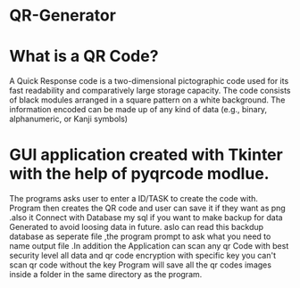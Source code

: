 # QR-Generator


# What is a QR Code?

A Quick Response code is a two-dimensional pictographic code used for its fast readability and comparatively large storage capacity. The code consists of black modules arranged in a square pattern on a white background. The information encoded can be made up of any kind of data (e.g., binary, alphanumeric, or Kanji symbols)



 # GUI application created with Tkinter with the help of pyqrcode modlue.

The programs asks user to enter a ID/TASK to create the code with. Program then creates the QR code
and user can save it if they want as png  .also it Connect with Database my sql if you want to make backup for data Generated to avoid loosing data 
in future. aslo  can read this backdup database as seperate file ,the program prompt to ask what you need to name  output  file
.In addition the Application can scan any qr Code 
with best security level  all data and qr code encryption with specific key you can't scan qr code without the key 
Program will save all the qr codes images inside a folder in the same directory as the program.
